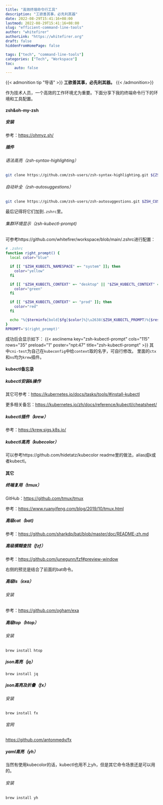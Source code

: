 ```yaml
---
title: "高效终端命令行工具"
description: "工欲善其事，必先利其器"
date: 2022-08-29T15:41:16+08:00
lastmod: 2022-08-29T15:41:16+08:00
slug: "efficient-command-line-tools"
author: "whitefirer"
authorLink: "https://whitefirer.org"
draft: false
hiddenFromHomePage: false

tags: ["tech", "command-line-tools"]
categories: ["Tech", "Workspace"]
toc:
    auto: false
---
```


{{< admonition tip "导语" >}}
**工欲善其事，必先利其器。**
{{< /admonition>}}

作为技术人员，一个高效的工作环境尤为重要。下面分享下我的终端命令行下的环境和工具配置。

#### zsh&oh-my-zsh
##### 安装    
参考：https://ohmyz.sh/

##### 插件
###### 语法高亮（zsh-syntax-highlighting） 
```bash
git clone https://github.com/zsh-users/zsh-syntax-highlighting.git ${ZSH_CUSTOM:-~/.oh-my-zsh/custom}/plugins/zsh-syntax-highlighting
```

###### 自动补全（zsh-autosuggestions） 
```bash
git clone https://github.com/zsh-users/zsh-autosuggestions.git $ZSH_CUSTOM/plugins/zsh-autosuggestions
```

最后记得将它们加到`.zshrc`里。

###### 集群环境显示（zsh-kubectl-prompt)  
可参考https://github.com/whitefirer/workspace/blob/main/.zshrc进行配置：
```bash
# .zshrc
function right_prompt() {
  local color="blue"

  if [[ "$ZSH_KUBECTL_NAMESPACE" =~ "system" ]]; then
    color="yellow"
  fi

  if [[ "$ZSH_KUBECTL_CONTEXT" =~ "desktop" || "$ZSH_KUBECTL_CONTEXT" =~ "dev" ]]; then
    color="green"
  fi

  if [[ "$ZSH_KUBECTL_CONTEXT" =~ "prod" ]]; then
    color="red"
  fi

  echo "%{$terminfo[bold]$fg[$color]%}\u2638($ZSH_KUBECTL_PROMPT)%{$reset_color%}"
}
RPROMPT='$(right_prompt)'
```
成功后会显示如下：
{{< asciinema key="zsh-kubectl-prompt" cols="115" rows="35" preload="1" poster="npt:47" title="zsh-kubectl-prompt" >}} 
其中`cni-test`为自己在`kubeconfig`中给`context`取的名字，可自行修改。
里面的`ctx`和`ns`均为`krew`插件。

#### kubectl备忘录
##### kubectl安装&操作
其它可参考：https://kubernetes.io/docs/tasks/tools/#install-kubectl

更多相关备忘：https://kubernetes.io/zh/docs/reference/kubectl/cheatsheet/

##### kubectl插件（krew）
参考：https://krew.sigs.k8s.io/

##### kubectl高亮（kubecolor）
可以参考https://github.com/hidetatz/kubecolor readme里的做法，alias成k或者kubectl。

#### 其它
##### 终端复用（tmux）
GitHub：https://github.com/tmux/tmux

参考：https://www.ruanyifeng.com/blog/2019/10/tmux.html


##### 高级cat（bat)
参考：https://github.com/sharkdp/bat/blob/master/doc/README-zh.md

##### 高级模糊查找（fzf）
参考：https://github.com/junegunn/fzf#preview-window

右侧的预览是结合了前面的bat命令。

##### 高级ls（exa）
###### 安装
参考：https://github.com/ogham/exa

##### 高级top（htop）
###### 安装
```
brew install htop
```

##### json高亮（jq）
```
brew install jq
```

##### json高亮及折叠（fx）
###### 安装
```
brew install fx
```

###### 官网
https://github.com/antonmedv/fx

##### yaml高亮（yh）
当然有使用kubecolor的话，kubectl也用不上yh，但是其它命令场景还是可以用的。

###### 安装
```
brew install yh
```

